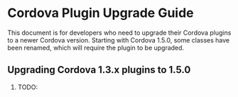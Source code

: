 # Cordova Plugin Upgrade Guide #

This document is for developers who need to upgrade their Cordova  plugins to a newer Cordova version. Starting with Cordova 1.5.0, some classes have been renamed, which will require the plugin to be upgraded.

## Upgrading Cordova 1.3.x plugins to 1.5.0 ##

1. TODO:

